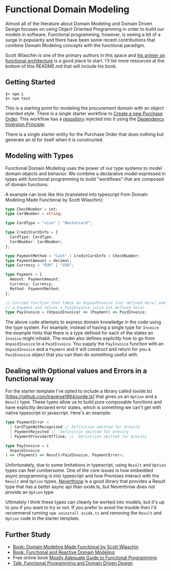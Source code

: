# Functional Domain Modeling

Almost all of the literature about Domain Modeling and Domain Driven Design focuses on using Object Oriented Programming in order to build our models in software. Functional programming, however, is seeing a bit of a surge in popularity and there have been some recent contributions that combine Domain Modeling concepts with the functional paradigm.

Scott Wlaschin is one of the primary authors in this space and [his primer on functional architecture](https://increment.com/software-architecture/primer-on-functional-architecture/) is a good place to start. I'll list more resources at the bottom of this README.md that will include his book.

## Getting Started

```
$> npm i
$> npm test
```

This is a starting point for modeling the procurement domain with an object oriented style. There is a single starter workflow to [Create a new Purchase Order](./src//PurchaseOrders/workflows/Create-PO.ts). This workflow has a [repository](/pattern-library/repository.md) injected into it using the [Dependency Inversion Principle](/pattern-library/SOLID/Dependency-Inversion-Principle.md).

There is a single starter entity for the Purchase Order that does nothing but generate an id for itself when it is constructed.

## Modeling with Types

Functional Domain Modeling uses the power of our type systems to model domain objects and behavior. We combine a declarative model expressed in types with functional programming to build "workflows" that are composed of domain functions.

A example can look like this (translated into typescript from Domain Modeling Made Functional by Scott Wlaschin):

```typescript
type CheckNumber = int;
type CardNumber = string;

type CardType = "visa" | "Mastercard";

type CreditCardInfo = {
  CardType: CardType;
  CardNumber: CardNumber;
};

type PaymentMethod = "Cash" | CreditCardInfo | CheckNumber;
type PaymentAmount = decimal;
type Currency = "EUR" | "USD";

type Payment = {
  Amount: PaymentAmount;
  Currency: Currency;
  Method: PaymentMethod;
};

// Curried function that takes an UnpaidInvoice (not defined here) and
// a Payment and retuns a PaidInvoice (also not defined here)
type PayInvoice = (UnpaidInvoice) => (Payment) => PaidInvoice;
```

The above code attempts to express domain knowledge in the code using the type system. For example, instead of having a single type for `Invoice` the example hints that there is a type defined for each of the states an `Invoice` might inhabit. The model also defines explicitly how to go from `UnpaidInvoice` to a `PaidInvoice`. You supply the `PayInvoice` function with an `UnpaidInvoice` and a `Payment` and it will construct and return for you a `PaidInvoice` object that you can then do something useful with.

## Dealing with Optional values and Errors in a functional way

For the starter template I've opted to include a library called (oxide.ts)[https://github.com/traverse1984/oxide.ts] that gives us an `Option` and a `Result` type. These types allow us to build pure composable functions and have explicitly declared error states, which is something we can't get with native typescript or javascript. Here's an example:

```typescript
type PaymentError =
  | CardTypeNotRecognized // Definition omitted for brevity
  | PaymentRejected //  Definition omitted for brevity
  | PaymentProviderOffline; //  Definition omitted for brevity

type PayInvoice = (
  UnpaidInvoice
) => (Payment) => Result<PaidInvoice, PaymentError>;
```

Unfortunately, due to some limitations in typescript, using `Result` and `Option` types can feel cumbersome. One of the core issues is how embedded async programming is into typescript and how Promises interact with the `Result` and `Option` types. [Neverthrow](https://github.com/supermacro/neverthrow) is a good library that provides a Result type that has a better async api than oxide.ts, but Neverthrow does not provide an `Option` type.

Ultimately I think these types can cleanly be worked into models, but it's up to you if you want to try or not. If you prefer to avoid the trouble then I'd recommend running `npm uninstall oxide.ts` and removing the `Result` and `Option` code in the starter template.

## Further Study

- [Book: Domain Modeling Made Functional by Scott Wlaschin](https://pragprog.com/titles/swdddf/domain-modeling-made-functional/)
- [Book: Functional and Reactive Domain Modeling](https://www.manning.com/books/functional-and-reactive-domain-modeling)
- Free online book [Mostly Adequate Guide to Functional Programming](https://mostly-adequate.gitbook.io/mostly-adequate-guide/)
- [Talk: Functional Programming and Domain Driven Design](https://www.youtube.com/watch?v=56j8kLMdkyQ)
